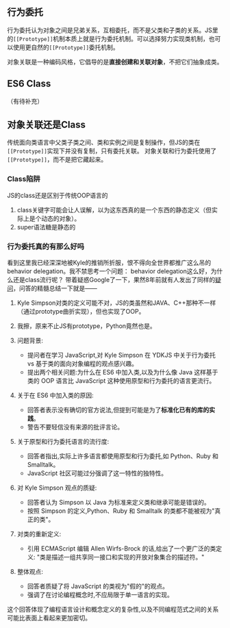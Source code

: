 ## 行为委托
行为委托认为对象之间是兄弟关系，互相委托，而不是父类和子类的关系。JS里的`[[Prototype]]`机制本质上就是行为委托机制。可以选择努力实现类机制，也可以使用更自然的`[[Prototype]]`委托机制。

对象关联是一种编码风格，它倡导的是**直接创建和关联对象**，不把它们抽象成类。

## ES6 Class
（有待补充）

## 对象关联还是Class
传统面向类语言中父类子类之间、类和实例之间是复制操作，但JS的类在`[[Prototype]]`实现下并没有复制，只有委托关联。
对象关联和行为委托使用了`[[Prototype]]`，而不是把它藏起来。

### Class陷阱
JS的class还是区别于传统OOP语言的
1. class关键字可能会让人误解，以为这东西真的是一个东西的静态定义（但实际上是个动态的对象）。
2. super语法糖是静态的

### 行为委托真的有那么好吗
看到这里我已经深深地被Kyle的推销所折服，恨不得向全世界都推广这么吊的behavior delegation。我不禁思考一个问题： behavior delegation这么好，为什么还是class流行呢？
带着疑惑Google了一下，果然8年前就有人发出了同样的[疑问](https://www.reddit.com/r/javascript/comments/4zl2id/if_behavior_delegation_is_so_awesome_why_did/?rdt=39359&onetap_auto=true&one_tap=true)，问答的精髓总结一下就是——
1. Kyle Simpson对类的定义可能不对，JS的类虽然和JAVA、C++那种不一样（通过prototype曲折实现），但也实现了OOP。
2. 我擦，原来不止JS有prototype，Python竟然也是。


1. 问题背景:
    - 提问者在学习 JavaScript,对 Kyle Simpson 在 YDKJS 中关于行为委托 vs 基于类的面向对象编程的观点感兴趣。
    - 提出两个相关问题:为什么在 ES6 中加入类,以及为什么像 Java 这样基于类的 OOP 语言比 JavaScript 这种使用原型和行为委托的语言更流行。
2. 关于在 ES6 中加入类的原因:
    - 回答者表示没有确切的官方说法,但提到可能是为了**标准化已有的库的实践**。
    - 警告不要轻信没有来源的批评言论。
3. 关于原型和行为委托语言的流行度:
    - 回答者指出,实际上许多语言都使用原型和行为委托,如 Python、Ruby 和 Smalltalk。
    - JavaScript 社区可能过分强调了这一特性的独特性。
4. 对 Kyle Simpson 观点的质疑:
    - 回答者认为 Simpson 以 Java 为标准来定义类和继承可能是错误的。
    - 按照 Simpson 的定义,Python、Ruby 和 Smalltalk 的类都不能被视为"真正的类"。
5. 对类的重新定义:
    - 引用 ECMAScript 编辑 Allen Wirfs-Brock 的话,给出了一个更广泛的类定义: "类是描述一组共享同一接口和实现的开放对象集合的描述符。"
6. 整体观点:
    - 回答者质疑了将 JavaScript 的类视为"假的"的观点。
    - 强调了在讨论编程概念时,不应局限于单一语言的实现。

这个回答体现了编程语言设计和概念定义的复杂性,以及不同编程范式之间的关系可能比表面上看起来更加密切。